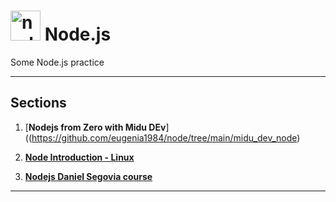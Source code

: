 # <img width="48" height="48" src="https://img.icons8.com/fluency/48/node-js.png" alt="node-js"/> Node.js

Some Node.js practice

---

## Sections

1. [**Nodejs from Zero with Midu DEv**]((https://github.com/eugenia1984/node/tree/main/midu_dev_node)

2. [**Node Introduction - Linux**](https://github.com/eugenia1984/node/tree/main/node_introduction_linux)

3. [**Nodejs Daniel Segovia course**](https://github.com/eugenia1984/node/tree/main/ds_node)

---
